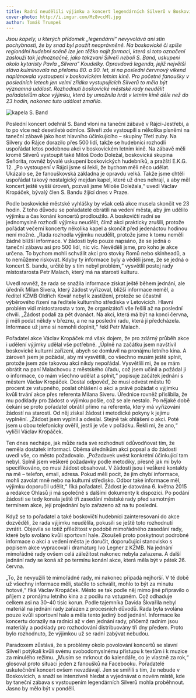 ```yaml
---
title: Radní neudělili výjimku a koncert legendárních Silverů v Boskovicích nebude
cover-photo: http://i.imgur.com/Mz8vccMl.jpg
author: Tomáš Trumpeš
---
```


*Jsou kapely, u kterých přídomek „legendární“ nevyvolává ani stín pochybnosti, že by snad byl použit neoprávněně. Na boskovické či spíše regionální hudební scéně lze jen těžko najít formaci, která si toto označení zaslouží tak jednoznačně, jako takzvaní Silveři neboli S. Band, uskupení okolo kytaristy Pavla „Silvera“ Koudelky. Opravdová legenda, jejíž největší sláva kulminovala na přelomu 80. a 90. let, si na poslední červnový víkend naplánovala vystoupení v boskovickém letním kině. Pro početné fanoušky v posledních letech jen velmi zřídka vystupujících Silverů to měla být významná událost. Rozhodnutí boskovické městské rady neudělit pořadatelům akce výjimku, která by umožnila hrát v letním kině déle než do 23 hodin, nakonec tuto událost zmařilo.*

<img src="http://i.imgur.com/Mz8vccM.jpg" alt="kapela S. Band" class="img-responsive">

Poslední koncert odehrál S. Band vloni na taneční zábavě v Rájci-Jestřebí, a to po více než desetileté odmlce. Silveři zde vystoupili s několika písněmi na taneční zábavě jako host hlavního účinkujícího – skupiny Třetí zuby. Na Silvery do Rájce dorazilo přes 500 lidí, takže se hudebníci rozhodli uspořádat letos podobnou akci v boskovickém letním kině. Na zábavě měli kromě Silverů vystoupit také Miloš Dodo Doležal, boskovická skupina Seňorita, rovněž bývalé uskupení boskovických hudebníků, a pražští E.K.G. 12. „Po vystoupení v Rájci jsme si řekli, že bychom měli něco udělat. Ukázalo se, že fanouškovská základna je opravdu velká. Takže jsme chtěli uspořádat takový nostalgický mejdan kapel, které už dnes nehrají, a aby měl koncert ještě vyšší úroveň, pozvali jsme Miloše Doležala,“ uvedl Václav Kropáček, bývalý člen S. Bandu žijící dnes v Praze.

Podle boskovické městské vyhlášky by však celá akce musela skončit ve 23 hodin. Z toho důvodu se pořadatelé obrátili na vedení města, aby jim udělilo výjimku a čas konání koncertů prodloužilo. A boskovičtí radní se jednomyslně rozhodli výjimku neudělit, čímž akci prakticky zrušili, protože pořádat večerní koncerty několika kapel a skončit před jedenáctou hodinou není možné. „Rada rozhodla výjimku neudělit, protože jsme k tomu neměli žádné bližší informace. V žádosti bylo pouze napsáno, že se jedná o taneční zábavu asi pro 500 lidí, nic víc. Nevěděli jsme, pro koho je akce určena. To bychom mohli schválit akci pro stovky Romů nebo skinheadů, a to nemůžeme riskovat. Kdyby ty informace byly a věděli jsme, že se jedná o koncert S. bandu, určitě by s tím nebyl problém,“ vysvětlil postoj rady místostarosta Petr Malach, který má na starosti kulturu. 

Uvedl rovněž, že rada se snažila informace získat ještě během jednání, ale úředník Milan Sivera, který žádost vyřizoval, bližší informace neměl, a ředitel KZMB Oldřich Kovář nebyl k zastižení, protože se účastnil výběrového řízení na ředitele kulturního střediska v Letovicích. Hlavní problém vidí místostarosta v tom, že organizátoři vše řešili až na poslední chvíli. „Žádost podali za pět dvanáct. Na akci, která má být na konci června, ji měli podat někdy v březnu, a ne na poslední radu, která jí předcházela. Informace už jsme si nemohli doplnit,“ řekl Petr Malach.

Pořadatel akce Václav Kropáček má však dojem, že pro zdárný průběh akce i udělení výjimky udělal vše potřebné. „Úplně na začátku jsem navštívil boskovické kulturní zařízení, abych se domluvil na pronájmu letního kina. A zároveň jsem je požádal, aby mi vysvětlili, co všechno musím ještě splnit, protože jsem zde takovou akci nikdy nepořádal. Vysvětlili mi, že se mám obrátit na paní Malachovou z městského úřadu, což jsem učinil a požádal ji o informace, co mám všechno udělat a splnit,“ popisuje začátek jednání s městem Václav Kropáček. Dostal odpověď, že musí odvést městu 10 procent ze vstupného, poslat ohlášení o akci a právě požádat o výjimku kvůli trvání akce přes referenta Milana Siveru. Úřednice rovněž přislíbila, že mu podklady pro žádost o výjimku pošle, což se ale nestalo. Po nějaké době čekání se proto pořadatel obrátil přímo na referenta, který má vyřizování žádostí na starosti. Od něj získal žádost i metodické pokyny k jejímu vyplnění. „Žádost jsem vyplnil a odeslal. Stejně tak ohlášení o akci. Poté jsem u obou telefonicky ověřil, jestli je vše v pořádku. Řekli mi, že ano,“ vylíčil Václav Kropáček. 

Ten dnes nechápe, jak může rada své rozhodnutí odůvodňovat tím, že neměla dostatek informací. Oběma úředníkům akci popsal a do žádosti uvedl vše, co město požadovalo. „Požadavek uvést konkrétní účinkující tam nebyl. Splnil jsem veškeré požadavky podle metodiky, přesně jak mi bylo specifikováno, co musí žádost obsahovat. V žádosti jsou i veškeré kontakty na mě – telefon, email, adresa. Pokud měli pocit, že jim chybí informace, mohli zavolat mně nebo na kulturní středisko. Odbor také informace měl, výjimku doporučil udělit,“ říká pořadatel. Žádost je datována 6. května 2015 a redakce Ohlasů ji má společně s dalšími dokumenty k dispozici. Po podání žádosti se tedy konala ještě tři zasedání městské rady před samotným termínem akce, její projednání bylo zařazeno až na tu poslední.

Když se to pořadatel a také boskovičtí hudebníci zainteresovaní do akce dozvěděli, že rada výjimku neudělila, pokusili se ještě toto rozhodnutí zvrátit. Objevila se totiž příležitost v podobě mimořádného zasedání rady, které bylo svoláno kvůli sportovní hale. Zkoušeli proto poskytnout podrobné informace o akci a vedení města je doručit, doporučující stanovisko s popisem akce vypracoval i dramaturg Ivo Legner z KZMB. Na jednání mimořádné rady ovšem celá záležitost nakonec nebyla zařazena. A další jednání rady se koná až po termínu konání akce, která měla být v pátek 26. června.

„To, že nevyužili té mimořádné rady, mi nakonec připadá nejhorší. V té době už všechny informace měli, stačilo to schválit, mohlo to být za minutu hotové,“ říká Václav Kropáček. Město se tak podle něj mimo jiné připravilo o příjem z pronájmu letního kina a z podílu na vstupném. Což odhaduje celkem asi na 30–40 tisíc korun. Podle tajemníka Davida Škvařila nebyl materiál na jednání rady zařazen z procesních důvodů. Rada byla svolána pouze kvůli sportovní hale a měla tento jediný bod jednání. Informace ke koncertu dorazily na radnici až v den jednání rady, přičemž radním jsou materiály a podklady pro rozhodování distribuovány tři dny předem. Proto bylo rozhodnuto, že výjimkou už se radní zabývat nebudou.

Paradoxem zůstává, že s problémy okolo povolování koncertů se slavní Silveři potýkali kvůli svému svobodomyslnému přístupu k textům i k muzice za minulého režimu. „Musím se mrknout do kalendáře, co je vlastně za rok,“ glosoval proto situaci jeden z fanoušků na Facebooku. Pořadatelé uskutečnění koncert ovšem nevzdávají. Jen se smířili s tím, že nebude v Boskovicích, a snaží se intenzivně hledat a vyjednávat o novém místě, kde by taneční zábava s vystoupením legendárních Silverů mohla proběhnout. Jasno by mělo být v pondělí.


